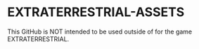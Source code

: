 # EXTRATERRESTRIAL-ASSETS
This GitHub is NOT intended to be used outside of for the game EXTRATERRESTRIAL.
